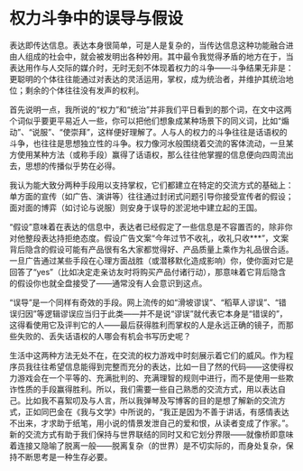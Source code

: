 # 权力斗争中的误导与假设

表达即传达信息。表达本身很简单，可是人是复杂的，当传达信息这种功能融合进由人组成的社会中，就会被发明出各种妙用。其中最令我觉得矛盾的地方在于，当表达用作与人交际的媒介时，无时无刻不体现着权力的斗争——斗争结果无非是：更聪明的个体往往能通过对表达的灵活运用，掌权，成为统治者，并维护其统治地位；剩余的个体往往没有发声的权利。

首先说明一点，我所说的“权力”和“统治”并非我们平日看到的那个词，在文中这两个词似乎要更平易近人一些，你可以把他们想象成某种场景下的同义词，比如“煽动”、“说服”、“使崇拜”，这样便好理解了。人与人的权力的斗争往往是话语权的斗争，也往往是思想独立性的斗争。权力像河水般围绕着交流的客体流动，一旦某方使用某种方法（或称手段）赢得了话语权，那么往往他掌握的信息便向四周流出去，思想的传播似乎势在必得。

我认为能大致分两种手段用以支持掌权，它们都建立在特定的交流方式的基础上：单方面的宣传（如广告、演讲等）往往通过封闭式问题引导你接受宣传者的假设；面对面的博弈（如讨论与说服）则安身于误导的淤泥地中建立起的王国。

“假设”意味着在表达的信息中，表达者已经假定了一些信息是不容置否的，除非你对他整段表达持拒绝态度。假设广告文案“今年过节不收礼，收礼只收\*\*\*”，文案背后隐含的假设可能有产品很有名大家都觉得好、产品质量上乘作为礼品很合适。一旦广告通过某些手段在心理方面战胜（或潜移默化造成影响）你，使你面对它是回答了“yes”（比如决定走亲访友时将购买产品付诸行动），那意味着它背后隐含的假设你也就全盘接受了——通常没有人会意识到这点。

“误导”是一个同样有奇效的手段。网上流传的如“滑坡谬误”、“稻草人谬误”、“错误归因”等逻辑谬误应当归于此类——并不是说“谬误”就代表它本身是“错误的”，这得看使用它及评判它的人——最后获得胜利而掌权的人是永远正确的镜子，而那些失败的、丢失话语权的人哪会有机会书写历史呢？

生活中这两种方法无处不在，在交流的权力游戏中时刻展示着它们的威风。作为程序员我往往希望信息能得到完整而充分的表达，比如一目了然的代码——这使得权力游戏会在一个平等的、充满批判的、充满理智的规则中进行，而不是使用一些欺诈性质的手段赢得胜利。所以，我们需要一些自己熟悉的交流方式，用以表达自己。比如我不喜絮叨及与人言，所以我弹琴及写博客的目的是想了解新的交流方式，正如同巴金在《我与文学》中所说的，“我正是因为不善于讲话，有感情表达不出来，才求助于纸笔，用小说的情景发泄自己的爱和恨，从读者变成了作家。”。新的交流方式有助于我们保持与世界联结的同时又和它划分界限——就像桥即意味着连接又隐喻了脱离一般——脱离复杂（的世界）是不切实际的，而身处复杂，保持不断思考是一种生存必要。
